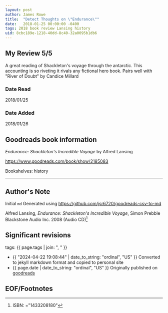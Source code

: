 ```yaml
---
layout: post
author: James Rowe
title:  "Detect Thoughts on \"Endurance\""
date:   2018-01-25 00:00:00 -0400
tags: 2018 book review Lansing history
uid: 8cbc189e-1218-40dd-8c40-32a0095b1db6
---
```


<!-- highly dependent on how you personally use jekyll templates, and how you want this to show up -->
<!-- escape any jekyll keys with double brackets -->

## My Review 5/5

A great reading of Shackleton's voyage through the antarctic. This accounting is so riveting it rivals any fictional hero book. Pairs well with  "River of Doubt" by Candice Millard

### Date Read
2018/01/25

### Date Added
2018/01/26

## Goodreads book information

*Endurance: Shackleton's Incredible Voyage* by Alfred Lansing

https://www.goodreads.com/book/show/2185083

Bookshelves: history

---

## Author's Note

Initial `md` Generated using https://github.com/jsr6720/goodreads-csv-to-md

Alfred Lansing, *Endurance: Shackleton's Incredible Voyage*, Simon Prebble Blackstone Audio Inc. 2008 (Audio CD)[^1]

## Significant revisions

tags: {{ page.tags | join: ", " }} <!-- todo move this somewhere -->

- {{ "2024-04-22 19:08:44" | date_to_string: "ordinal", "US" }} Converted to jekyll markdown format and copied to personal site
- {{ page.date | date_to_string: "ordinal", "US" }} Originally published on [goodreads](https://www.goodreads.com)

## EOF/Footnotes

[^1]: ISBN: ="1433208180"